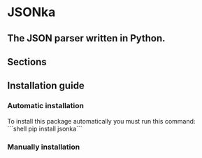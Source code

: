 # JSONka
<h2>The JSON parser written in Python.</h2>
<h2>Sections</h2>
<ul></ul>
<h2>Installation guide</h2>
<h3>Automatic installation</h3>
To install this package automatically you must run this command:<br>
```shell
pip install jsonka```
<h3>Manually installation</h3>
